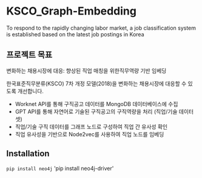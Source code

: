 # KSCO_Graph-Embedding
To respond to the rapidly changing labor market, a job classification system is established based on the latest job postings in Korea

## 프로젝트 목표
변화하는 채용시장에 대응: 향상된 직업 매칭을 위한직무역량 기반 임베딩

한국표준직무분류(KSCO) 7차 개정 모델(2018)을 변화하는 채용시장에 대응할 수 있도록 개선합니다.
- Worknet API를 통해 구직공고 데이터를 MongoDB 데이터베이스에 수집
- GPT API를 통해 자연어로 기술된 구직공고의 구직역량을 처리 (직업/기술 데이터 셋)
- 직업/기술 구직 데이터를 그래프 노드로 구성하여 직업 간 유사성 확인
- 직업 유사성을 기반으로 Node2vec를 사용하여 직업 노드를 임베딩


## Installation

`pip install neo4j`
'pip install neo4j-driver'
